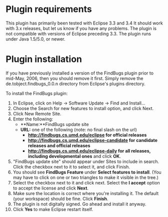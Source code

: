 # Plugin requirements #
This plugin has primarily been tested with Eclipse 3.3 and 3.4 It should work with 3.x releases, but let us know if you have any problems. The plugin is not compatible with versions of Eclipse preceding 3.3. The plugin runs under Java 1.5/5.0, or newer.

# Plugin installation #
If you have previously installed a version of the FindBugs plugin prior to mid-May, 2006, then you should remove it first. Simply remove the de.tobject.findbugs_0.0.n directory from Eclipse's plugins directory.

To install the FindBugs plugin:

1. In Eclipse, click on Help -> Software Update -> Find and Install...
2. Choose the Search for new features to install option, and click Next.
3. Click New Remote Site.
4. Enter the following:
   - **Name:**FindBugs update site
   - **URL:** one of the following (note: no final slash on the url)
       - **http://findbugs.cs.umd.edu/eclipse for official releases**
       - **http://findbugs.cs.umd.edu/eclipse-candidate for candidate releases and official releases**
       - **http://findbugs.cs.umd.edu/eclipse-daily for all releases, including developmental ones**
and click **OK**.
5. "FindBugs update site" should appear under Sites to include in search. 
Click the checkbox next to it to select it, and click Finish.
6. You should see **FindBugs Feature** under **Select features to install**. 
(You may have to click on one or two triangles to make it visible in the tree.)
7. Select the checkbox next to it and click next.
Select the **I accept** option to accept the license and click **Next**.
8. Make sure the location is correct where you're installing it. The default (your workspace) should be fine. Click **Finish**.
9. The plugin is not digitally signed. Go ahead and install it anyway.
10. Click **Yes** to make Eclipse restart itself.
